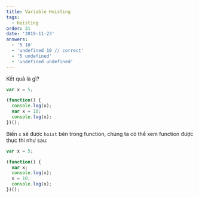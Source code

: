 ```yaml
---
title: Variable Hoisting
tags:
  - hoisting
order: 31
date: '2019-11-23'
answers:
  - '5 10'
  - 'undefined 10 // correct'
  - '5 undefined'
  - 'undefined undefined'
---
```


Kết quả là gì?

```javascript
var x = 5;

(function() {
  console.log(x);
  var x = 10;
  console.log(x);
})();
```

<!-- explanation -->

Biến `x` sẽ được `hoist` bên trong function, chúng ta có thể xem function được thực thi như sau:

```javascript
var x = 5;

(function() {
  var x;
  console.log(x);
  x = 10;
  console.log(x);
})();
```
